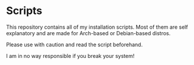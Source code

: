 # Scripts

This repository contains all of my installation scripts. Most of them are self explanatory and are made for Arch-based or Debian-based distros. 

Please use with caution and read the script beforehand.

I am in no way responsible if you break your system! 